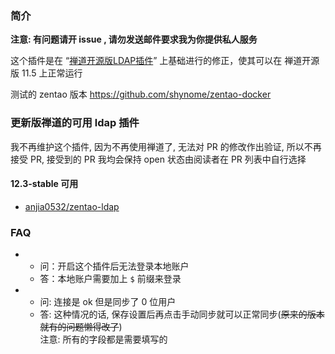 
### 简介

**注意: 有问题请开 issue , 请勿发送邮件要求我为你提供私人服务**

这个插件是在 “[禅道开源版LDAP插件](https://github.com/TigerLau1985/ZenTao_LDAP)” 上基础进行的修正，使其可以在 禅道开源版 11.5 上正常运行

测试的 zentao 版本 https://github.com/shynome/zentao-docker

### 更新版禅道的可用 ldap 插件

我不再维护这个插件, 因为不再使用禅道了, 无法对 PR 的修改作出验证, 所以不再接受 PR, 接受到的 PR 我均会保持 open 状态由阅读者在 PR 列表中自行选择

#### 12.3-stable 可用

- [anjia0532/zentao-ldap](https://github.com/anjia0532/zentao-ldap)

### FAQ

- 
  - 问：开启这个插件后无法登录本地账户
  - 答：本地账户需要加上 `$` 前缀来登录
- 
  - 问: 连接是 ok 但是同步了 0 位用户
  - 答: 这种情况的话, 保存设置后再点击手动同步就可以正常同步(<del>原来的版本就有的问题懒得改了</del>) 
    <br/>注意: 所有的字段都是需要填写的
